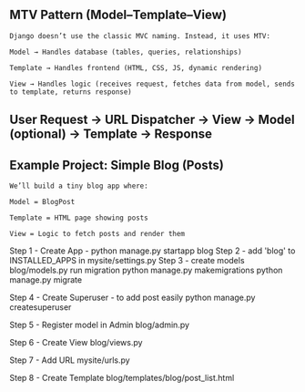 ## MTV Pattern (Model–Template–View)
    Django doesn’t use the classic MVC naming. Instead, it uses MTV:

    Model → Handles database (tables, queries, relationships)

    Template → Handles frontend (HTML, CSS, JS, dynamic rendering)

    View → Handles logic (receives request, fetches data from model, sends to template, returns response)

## User Request → URL Dispatcher → View → Model (optional) → Template → Response

## Example Project: Simple Blog (Posts)

    We’ll build a tiny blog app where:

    Model = BlogPost

    Template = HTML page showing posts

    View = Logic to fetch posts and render them

Step 1 - Create App - python manage.py startapp blog
Step 2 - add 'blog' to INSTALLED_APPS in mysite/settings.py 
Step 3 - create models blog/models.py
    run migration 
    python manage.py makemigrations
    python manage.py migrate

Step 4 -  Create Superuser - to add post easily
    python manage.py createsuperuser


Step 5 - Register model in Admin
    blog/admin.py

Step 6 - Create View
    blog/views.py




Step 7 - Add URL
    mysite/urls.py

Step 8 - Create Template
    blog/templates/blog/post_list.html


